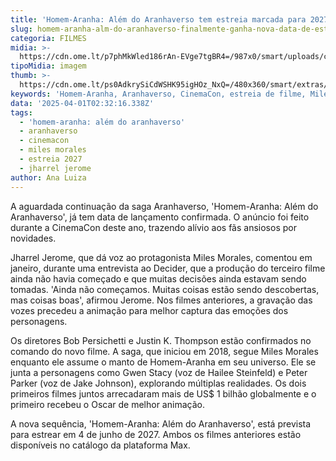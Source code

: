 ```yaml
---
title: 'Homem-Aranha: Além do Aranhaverso tem estreia marcada para 2027'
slug: homem-aranha-alm-do-aranhaverso-finalmente-ganha-nova-data-de-estreia
categoria: FILMES
midia: >-
  https://cdn.ome.lt/p7phMkWled186rAn-EVge7tgBR4=/987x0/smart/uploads/conteudo/fotos/OMELETE_CAPA_-_2025-03-18T124743.014.png
tipoMidia: imagem
thumb: >-
  https://cdn.ome.lt/ps0AdkrySiCdWSHK95igHOz_NxQ=/480x360/smart/extras/conteudos/omelete_THUMB_-_2025-03-18T124732.957.png
keywords: 'Homem-Aranha, Aranhaverso, CinemaCon, estreia de filme, Miles Morales'
data: '2025-04-01T02:32:16.338Z'
tags:
  - 'homem-aranha: além do aranhaverso'
  - aranhaverso
  - cinemacon
  - miles morales
  - estreia 2027
  - jharrel jerome
author: Ana Luiza
---
```


A aguardada continuação da saga Aranhaverso, 'Homem-Aranha: Além do Aranhaverso', já tem data de lançamento confirmada. O anúncio foi feito durante a CinemaCon deste ano, trazendo alívio aos fãs ansiosos por novidades.

Jharrel Jerome, que dá voz ao protagonista Miles Morales, comentou em janeiro, durante uma entrevista ao Decider, que a produção do terceiro filme ainda não havia começado e que muitas decisões ainda estavam sendo tomadas. 'Ainda não começamos. Muitas coisas estão sendo descobertas, mas coisas boas', afirmou Jerome. Nos filmes anteriores, a gravação das vozes precedeu a animação para melhor captura das emoções dos personagens.

Os diretores Bob Persichetti e Justin K. Thompson estão confirmados no comando do novo filme. A saga, que iniciou em 2018, segue Miles Morales enquanto ele assume o manto de Homem-Aranha em seu universo. Ele se junta a personagens como Gwen Stacy (voz de Hailee Steinfeld) e Peter Parker (voz de Jake Johnson), explorando múltiplas realidades. Os dois primeiros filmes juntos arrecadaram mais de US$ 1 bilhão globalmente e o primeiro recebeu o Oscar de melhor animação.

A nova sequência, 'Homem-Aranha: Além do Aranhaverso', está prevista para estrear em 4 de junho de 2027. Ambos os filmes anteriores estão disponíveis no catálogo da plataforma Max.
